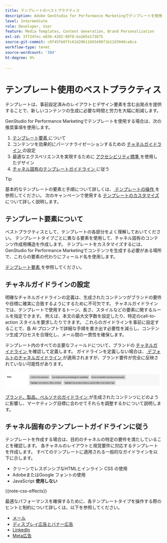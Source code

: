 ```yaml
---
title: テンプレートのベストプラクティス
description: Adobe GenStudio for Performance Marketingでテンプレートを使用する際は、ベストプラクティスに従ってください。
level: Intermediate
role: Developer, User
feature: Media Templates, Content Generation, Brand Personalization
exl-id: 3ff24fec-e836-4202-80f8-ba165e173b75
source-git-commit: c0f45fb0ffc61d20611693498f1b12d3946ca6ca
workflow-type: tm+mt
source-wordcount: '384'
ht-degree: 0%

---
```


# テンプレート使用のベストプラクティス

テンプレートは、事前設定済みのレイアウトとデザイン要素を含む出発点を提供することで、新しいコンテンツの生成に必要な時間と労力を大幅に削減します。

GenStudio for Performance Marketingでテンプレートを使用する場合は、次の推奨事項を使用します。

1. [ テンプレート要素 ](#know-about-template-elements) について
1. コンテンツを効果的にパーソナライゼーションするための [ チャネルガイドライン ](#configure-channel-guidelines) の設定
1. 最適なエクスペリエンスを実現するために [ アクセシビリティ標準 ](accessibility-for-templates.md) を使用したデザイン
1. [ チャネル固有のテンプレートガイドライン ](#follow-channel-specific-template-guidelines) に従う

>[!TIP]
>
>基本的なテンプレートの要素と手順について詳しくは、[ テンプレートの操作 ](use-templates.md) を参照してください。 次のキャンペーンで使用する [ テンプレートのカスタマイズ ](customize-template.md) について詳しく説明します。

## テンプレート要素について

ベストプラクティスとして、テンプレートの各部分をよく理解しておいてください。 テンプレートタイプごとに異なる要素を使用して、チャネル固有のコンテンツ作成用構造を作成します。 テンプレートをカスタマイズするには、GenStudio for Performance Marketingでコンテンツを生成する必要がある場所で、これらの要素の代わりにフィールド名を使用します。

[ テンプレート要素 ](use-templates.md#template-elements) を参照してください。

## チャネルガイドラインの設定

明確なチャネルガイドラインの定義は、生成されたコンテンツがブランドの要件や目標に確実に合致するようにするために不可欠です。 チャネルガイドラインでは、テンプレートで使用するトーン、長さ、スタイルなどの要素に関するルールを指定できます。 例えば、本文の最大文字数を設定したり、特定のcall-to-action スタイルを要求したりできます。 これらのガイドラインを事前に設定することで、各 AI プロンプトで詳細な手順を書き出す必要性を減らし、コンテンツ生成プロセスを合理化し、メール間の一貫性を確保します。

テンプレート内のすべての主要なフィールドについて、ブランドの [ チャネルガイドライン ](/help/user-guide/guidelines/brands.md#channel-guidelines) を確認して定義します。 ガイドラインを定義しない場合は、[ デフォルトのチャネルガイドライン ](/help/user-guide/guidelines/brands.md#default-channel-guidelines) が適用されますが、ブランド要件が完全に反映されていない可能性があります。

![ ボディ仕様 ](/help/assets/channel-email-body.png)

[ ブランド、製品、ペルソナのガイドライン ](/help/user-guide/guidelines/overview.md) が生成されたコンテンツにどのように影響し、マーケティング目標に合わせてそれらを調整するかについて説明します。

## チャネル固有のテンプレートガイドラインに従う

テンプレートを作成する場合は、目的のチャネルの特定の要件を満たしていることを確認します。 各チャネルのレイアウトと視覚要件に対応するテンプレートを作成します。 すべてのテンプレートに適用される一般的なガイドラインを以下に示します。

- クリーンでレスポンシブなHTMLとインライン CSS の使用
- AdobeまたはGoogle フォントの使用
- JavaScript **使用しない**

{{note-css-effects}}

最適なパフォーマンスを確保するために、各テンプレートタイプを操作する際のヒントと制約について詳しくは、以下を参照してください。

- [メール](/help/user-guide/templates/email-template.md)
- [ディスプレイ広告とバナー広告](/help/user-guide/templates/display-template.md)
- [LinkedIn](/help/user-guide/templates/linkedin-template.md)
- [Meta広告](/help/user-guide/templates/meta-template.md)
